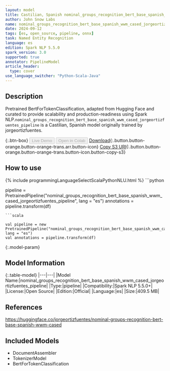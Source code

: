```yaml
---
layout: model
title: Castilian, Spanish nominal_groups_recognition_bert_base_spanish_wwm_cased_jorgeortizfuentes_pipeline pipeline BertForTokenClassification from jorgeortizfuentes
author: John Snow Labs
name: nominal_groups_recognition_bert_base_spanish_wwm_cased_jorgeortizfuentes_pipeline
date: 2024-09-12
tags: [es, open_source, pipeline, onnx]
task: Named Entity Recognition
language: es
edition: Spark NLP 5.5.0
spark_version: 3.0
supported: true
annotator: PipelineModel
article_header:
  type: cover
use_language_switcher: "Python-Scala-Java"
---
```


## Description

Pretrained BertForTokenClassification, adapted from Hugging Face and curated to provide scalability and production-readiness using Spark NLP.`nominal_groups_recognition_bert_base_spanish_wwm_cased_jorgeortizfuentes_pipeline` is a Castilian, Spanish model originally trained by jorgeortizfuentes.

{:.btn-box}
<button class="button button-orange" disabled>Live Demo</button>
<button class="button button-orange" disabled>Open in Colab</button>
[Download](https://s3.amazonaws.com/auxdata.johnsnowlabs.com/public/models/nominal_groups_recognition_bert_base_spanish_wwm_cased_jorgeortizfuentes_pipeline_es_5.5.0_3.0_1726155745496.zip){:.button.button-orange.button-orange-trans.arr.button-icon}
[Copy S3 URI](s3://auxdata.johnsnowlabs.com/public/models/nominal_groups_recognition_bert_base_spanish_wwm_cased_jorgeortizfuentes_pipeline_es_5.5.0_3.0_1726155745496.zip){:.button.button-orange.button-orange-trans.button-icon.button-copy-s3}

## How to use



<div class="tabs-box" markdown="1">
{% include programmingLanguageSelectScalaPythonNLU.html %}
```python

pipeline = PretrainedPipeline("nominal_groups_recognition_bert_base_spanish_wwm_cased_jorgeortizfuentes_pipeline", lang = "es")
annotations =  pipeline.transform(df)   

```
```scala

val pipeline = new PretrainedPipeline("nominal_groups_recognition_bert_base_spanish_wwm_cased_jorgeortizfuentes_pipeline", lang = "es")
val annotations = pipeline.transform(df)

```
</div>

{:.model-param}
## Model Information

{:.table-model}
|---|---|
|Model Name:|nominal_groups_recognition_bert_base_spanish_wwm_cased_jorgeortizfuentes_pipeline|
|Type:|pipeline|
|Compatibility:|Spark NLP 5.5.0+|
|License:|Open Source|
|Edition:|Official|
|Language:|es|
|Size:|409.5 MB|

## References

https://huggingface.co/jorgeortizfuentes/nominal-groups-recognition-bert-base-spanish-wwm-cased

## Included Models

- DocumentAssembler
- TokenizerModel
- BertForTokenClassification